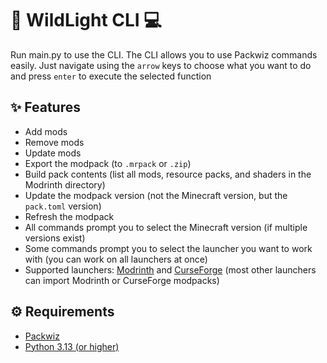 # 🌲 WildLight CLI 💻

Run main.py to use the CLI. The CLI allows you to use Packwiz commands easily. Just navigate using the `arrow` keys to choose what you want to do and press `enter` to execute the selected function

## ✨ Features

- Add mods
- Remove mods
- Update mods
- Export the modpack (to `.mrpack` or `.zip`)
- Build pack contents (list all mods, resource packs, and shaders in the Modrinth directory)
- Update the modpack version (not the Minecraft version, but the `pack.toml` version)
- Refresh the modpack
- All commands prompt you to select the Minecraft version (if multiple versions exist)
- Some commands prompt you to select the launcher you want to work with (you can work on all launchers at once)
- Supported launchers: [Modrinth](https://modrinth.com/) and [CurseForge](https://curseforge.com/minecraft) (most other launchers can import Modrinth or CurseForge modpacks)

## ⚙️ Requirements

- [Packwiz](https://packwiz.infra.link/)
- [Python 3.13 (or higher)](https://python.org)
